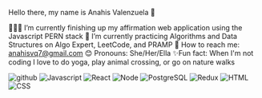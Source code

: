 Hello there, my name is Anahis Valenzuela 👋

👩🏻‍💻 I’m currently finishing up my affirmation web application using the Javascript PERN stack
🌱 I’m currently practicing Algorithms and Data Structures on Algo Expert, LeetCode, and PRAMP
📧 How to reach me: anahisvq7@gmail.com
😊 Pronouns: She/Her/Ella
✨Fun fact: When I'm not coding I love to do yoga, play animal crossing, or go on nature walks 

![github](https://img.shields.io/badge/-GitHub-lightgrey?)
![Javascript](https://img.shields.io/badge/-Javascript-yellow?)
![React](https://img.shields.io/badge/-React-blue?)
![Node](https://img.shields.io/badge/-Node-yellowgreen?)
![PostgreSQL](https://img.shields.io/badge/-PostgreSQL-blue?)
![Redux](https://img.shields.io/badge/-Redux-blueviolet?)
![HTML](https://img.shields.io/badge/-HTML-9cf?)
![CSS](https://img.shields.io/badge/-CSS-9cf?)

